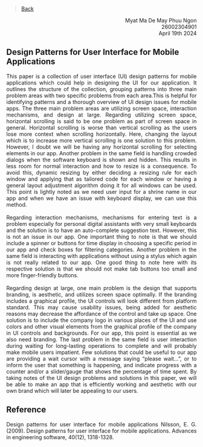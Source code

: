 > [Back](../Reviews/reviews.md)
<div style="text-align: right"> Myat Ma De May Phuu Ngon</div>
<div style="text-align: right"> 26002304901</div>
<div style="text-align: right"> April 19th 2024</div>

## Design Patterns for User Interface for Mobile Applications

<div style="text-align: justify"> This paper is a collection of user interface (UI) design patterns for mobile applications which could help in designing the UI for our application. It outlines the structure of the collection, grouping patterns into three main problem areas with two specific problems from each area.This is helpful for identifying patterns and a thorough overview of UI design issues for mobile apps. The three main problem areas are utilizing screen space, interaction mechanisms, and design at large. 
Regarding utilizing screen space, horizontal scrolling is said to be one problem as part of screen space in general. Horizontal scrolling is worse than vertical scrolling as the users lose more context when scrolling horizontally. Here, changing the layout which is to increase more vertical scrolling is one solution to this problem. However, I doubt we will be having any horizontal scrolling for selecting elements in our app. Another problem in the same field is handling crowded dialogs when the software keyboard is shown and hidden. This results in less room for normal interaction and how to resize is a consequence. To avoid this, dynamic resizing by either deciding a resizing rule for each window and applying that as tailored code for each window or having a general layout adjustment algorithm doing it for all windows can be used. This point is lightly noted as we need user input for a shrine name in our app and when we have an issue with keyboard display, we can use this method.<div>
<br>
<div style="text-align: justify"> Regarding interaction mechanisms, mechanisms for entering text is a problem especially for personal digital assistants with very small keyboards and the solution is to have an auto-complete suggestion text. However, this is not an issue in our app. One important thing to note is that we should include a spinner or buttons for time display in choosing a specific period in our app and check boxes for filtering categories. Another problem in the same field is interacting with applications without using a stylus which again is not really related to our app. One good thing to note here with its respective solution is that we should not make tab buttons too small and more finger-friendly buttons.<div>
<br>
<div style="text-align: justify"> Regarding design at large, one main problem is the design that supports branding, is aesthetic, and utilizes screen space optimally. If the branding includes a graphical profile, the UI controls will look different from platform standard. This may cause usability issues, being added for aesthetic reasons may decrease the affordance of the control and take up space. One solution is to include the company logo in various places of the UI and use colors and other visual elements from the graphical profile of the company in UI controls and backgrounds. For our app, this point is essential as we also need branding. The last problem in the same field is user interaction during waiting for long-lasting operations to complete and will probably make mobile users impatient. Few solutions that could be useful to our app are providing a wait cursor with a message saying “please wait…”, or to inform the user that something is happening, and indicate progress with a counter and/or a slider/gauge that shows the percentage of time spent.
By taking notes of the UI design problems and solutions in this paper, we will be able to make an app that is efficiently working and aesthetic with our own brand which will later be appealing to our users.<div>

<h2>Reference</h2>

Design patterns for user interface for mobile applications
Nilsson, E. G. (2009). Design patterns for user interface for mobile applications. Advances in engineering software, 40(12), 1318-1328.

